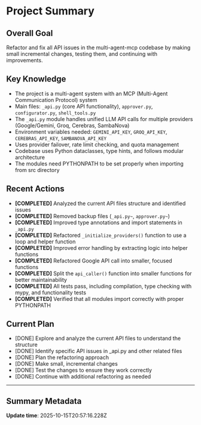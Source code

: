 # Project Summary

## Overall Goal
Refactor and fix all API issues in the multi-agent-mcp codebase by making small incremental changes, testing them, and continuing with improvements.

## Key Knowledge
- The project is a multi-agent system with an MCP (Multi-Agent Communication Protocol) system
- Main files: `_api.py` (core API functionality), `approver.py`, `configurator.py`, `shell_tools.py`
- The `_api.py` module handles unified LLM API calls for multiple providers (Google/Gemini, Groq, Cerebras, SambaNova)
- Environment variables needed: `GEMINI_API_KEY`, `GROQ_API_KEY`, `CEREBRAS_API_KEY`, `SAMBANOVA_API_KEY`
- Uses provider failover, rate limit checking, and quota management
- Codebase uses Python dataclasses, type hints, and follows modular architecture
- The modules need PYTHONPATH to be set properly when importing from src directory

## Recent Actions
- **[COMPLETED]** Analyzed the current API files structure and identified issues
- **[COMPLETED]** Removed backup files (`_api.py~`, `approver.py~`)
- **[COMPLETED]** Improved type annotations and import statements in `_api.py`
- **[COMPLETED]** Refactored `_initialize_providers()` function to use a loop and helper function
- **[COMPLETED]** Improved error handling by extracting logic into helper functions
- **[COMPLETED]** Refactored Google API call into smaller, focused functions
- **[COMPLETED]** Split the `api_caller()` function into smaller functions for better maintainability
- **[COMPLETED]** All tests pass, including compilation, type checking with mypy, and functionality tests
- **[COMPLETED]** Verified that all modules import correctly with proper PYTHONPATH

## Current Plan
- [DONE] Explore and analyze the current API files to understand the structure
- [DONE] Identify specific API issues in _api.py and other related files
- [DONE] Plan the refactoring approach
- [DONE] Make small, incremental changes
- [DONE] Test the changes to ensure they work correctly
- [DONE] Continue with additional refactoring as needed

---

## Summary Metadata
**Update time**: 2025-10-15T20:57:16.228Z 
